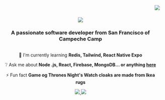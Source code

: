 <img align="right" src="https://visitor-badge.laobi.icu/badge?page_id=salesp07.salesp07" />

<h1 align="center">
  <a href="https://git.io/typing-svg">
    <img src="https://readme-typing-svg.herokuapp.com/?font=Righteous&size=35&center=true&vCenter=true&width=500&height=70&duration=4000&lines=H1+There!+👋;+I'm+Brayan+Chan!;" />
  </a>
</h1>

<h3 align="center">A passionate software developer from San Francisco of Campeche Camp</h3>

<br/>

<div align="center"
  🔭 I'm currently working on **a chat app**

  🌱 I'm currently learning **Redis, Tailwind, React Native Expo**

  ❔ Ask me about **Node .js, React, Firebase, MongoDB... or anything [here](#)**

  ⚡ Fun fact **Game og Thrones Night's Watch cloaks are made from Ikea rugs**
</div>

<div align="center">
  <a href="mailto:al071392@uacam.mx">
    <img src="https://img.shields.io/badge/Gmail-333333?style=for-the-badge&logo=gmail&logoColor=red" target="_blank" />
  </a>
  <a href="https://in.linkedin.com/in/brayan-chan" target="_blank">
    <img src="https://img.shields.io/badge/LinkedIn-0077B5?style=for-the-badge&logo=linkedin&logoColor=white" target="_blanck" />
  </a>
</div>
